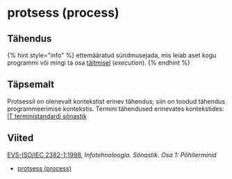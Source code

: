 # protsess \(process\)

## Tähendus

{% hint style="info" %}
 ettemääratud sündmusejada, mis leiab aset kogu programmi või mingi ta osa [täitmisel](taeitmine-execution.md) \(_execution_\).
{% endhint %}

## Täpsemalt

Protsessil on olenevalt kontekstist erinev tähendus; siin on toodud tähendus programmeerimise kontekstis. Termini tähendused erinevates kontekstides: [IT terministandardi sõnastik](http://www.eki.ee/dict/its/index.cgi?Q=protsess&F=M&C06=et&C01=1&C10=1)

## Viited

[EVS-ISO/IEC 2382-1:1998](https://www.evs.ee/et/evs-iso-iec-2382-1-1998), _Infotehnoloogia. Sõnastik. Osa 1: Põhiterminid_

* [protsess \(process\)](http://www.eki.ee/dict/its/index.cgi?Q=D05F64CB-6C03-1014-88DC-FC5F0DBED45A&F=GUID&C01=1&C02=0&C10=1)


